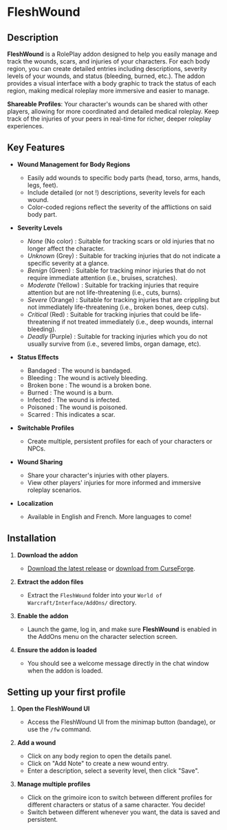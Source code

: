# FleshWound

## Description

**FleshWound** is a RolePlay addon designed to help you easily manage and track the wounds, scars, and injuries of your characters. For each body region, you can create detailed entries including descriptions, severity levels of your wounds, and status (bleeding, burned, etc.). The addon provides a visual interface with a body graphic to track the status of each region, making medical roleplay more immersive and easier to manage.

**Shareable Profiles**: Your character's wounds can be shared with other players, allowing for more coordinated and detailed medical roleplay. Keep track of the injuries of your peers in real-time for richer, deeper roleplay experiences.

## Key Features

- **Wound Management for Body Regions**
    - Easily add wounds to specific body parts (head, torso, arms, hands, legs, feet).
    - Include detailed (or not !) descriptions, severity levels for each wound.
    - Color-coded regions reflect the severity of the afflictions on said body part.
    
- **Severity Levels**
    - *None* (No color) : Suitable for tracking scars or old injuries that no longer affect the character.
    - *Unknown* (Grey) : Suitable for tracking injuries that do not indicate a specific severity at a glance.
    - *Benign* (Green) : Suitable for tracking minor injuries that do not require immediate attention (i.e., bruises, scratches).
    - *Moderate* (Yellow) : Suitable for tracking injuries that require attention but are not life-threatening (i.e., cuts, burns).
    - *Severe* (Orange) : Suitable for tracking injuries that are crippling but not immediately life-threatening (i.e., broken bones, deep cuts).
    - *Critical* (Red) : Suitable for tracking injuries that could be life-threatening if not treated immediately (i.e., deep wounds, internal bleeding).
    - *Deadly* (Purple) : Suitable for tracking injuries which you do not usually survive from (i.e., severed limbs, organ damage, etc).

- **Status Effects**
    - Bandaged : The wound is bandaged.
    - Bleeding : The wound is actively bleeding.
    - Broken bone : The wound is a broken bone.
    - Burned : The wound is a burn.
    - Infected : The wound is infected.
    - Poisoned : The wound is poisoned.
    - Scarred : This indicates a scar.
    
- **Switchable Profiles**
    - Create multiple, persistent profiles for each of your characters or NPCs.
    
- **Wound Sharing**
    - Share your character's injuries with other players.
    - View other players' injuries for more informed and immersive roleplay scenarios.

- **Localization**
    - Available in English and French. More languages to come!
    
## Installation

1. **Download the addon**
    - [Download the latest release](#) or [download from CurseForge](#).
    
2. **Extract the addon files**
    - Extract the `FleshWound` folder into your `World of Warcraft/Interface/AddOns/` directory.

3. **Enable the addon**
    - Launch the game, log in, and make sure **FleshWound** is enabled in the AddOns menu on the character selection screen.

4. **Ensure the addon is loaded**
    - You should see a welcome message directly in the chat window when the addon is loaded.

## Setting up your first profile

1. **Open the FleshWound UI**
    - Access the FleshWound UI from the minimap button (bandage), or use the `/fw` command.

2. **Add a wound**
    - Click on any body region to open the details panel.
    - Click on "Add Note" to create a new wound entry.
    - Enter a description, select a severity level, then click "Save".

3. **Manage multiple profiles**
    - Click on the grimoire icon to switch between different profiles for different characters or status of a same character. You decide!
    - Switch between different whenever you want, the data is saved and persistent.
    
